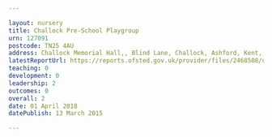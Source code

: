 ```yaml
---

layout: nursery
title: Challock Pre-School Playgroup
urn: 127091
postcode: TN25 4AU
address: Challock Memorial Hall,, Blind Lane, Challock, Ashford, Kent, TN25 4AU
latestReportUrl: https://reports.ofsted.gov.uk/provider/files/2468508/urn/127091.pdf
teaching: 0
development: 0
leadership: 2
outcomes: 0
overall: 2
date: 01 April 2018 
datePublish: 13 March 2015

---
```

